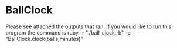 # BallClock
Please see attached the outputs that ran.  If you would like to run this program the command is 
ruby -r "./ball_clock.rb" -e "BallClock.clock(balls,minutes)"

